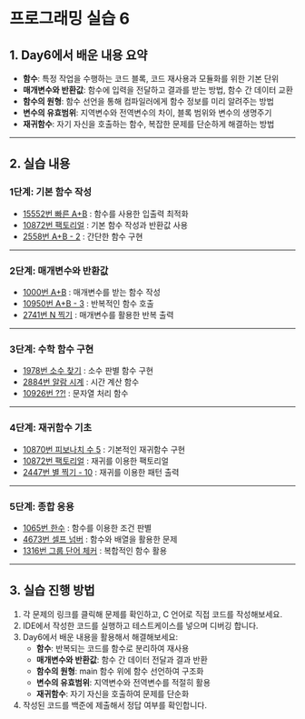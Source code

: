 # 프로그래밍 실습 6

## 1. Day6에서 배운 내용 요약

- **함수**: 특정 작업을 수행하는 코드 블록, 코드 재사용과 모듈화를 위한 기본 단위
- **매개변수와 반환값**: 함수에 입력을 전달하고 결과를 받는 방법, 함수 간 데이터 교환
- **함수의 원형**: 함수 선언을 통해 컴파일러에게 함수 정보를 미리 알려주는 방법
- **변수의 유효범위**: 지역변수와 전역변수의 차이, 블록 범위와 변수의 생명주기
- **재귀함수**: 자기 자신을 호출하는 함수, 복잡한 문제를 단순하게 해결하는 방법

---

## 2. 실습 내용

### 1단계: 기본 함수 작성

- [15552번 빠른 A+B](https://www.acmicpc.net/problem/15552) : 함수를 사용한 입출력 최적화
- [10872번 팩토리얼](https://www.acmicpc.net/problem/10872) : 기본 함수 작성과 반환값 사용
- [2558번 A+B - 2](https://www.acmicpc.net/problem/2558) : 간단한 함수 구현

---

### 2단계: 매개변수와 반환값

- [1000번 A+B](https://www.acmicpc.net/problem/1000) : 매개변수를 받는 함수 작성
- [10950번 A+B - 3](https://www.acmicpc.net/problem/10950) : 반복적인 함수 호출
- [2741번 N 찍기](https://www.acmicpc.net/problem/2741) : 매개변수를 활용한 반복 출력

---

### 3단계: 수학 함수 구현

- [1978번 소수 찾기](https://www.acmicpc.net/problem/1978) : 소수 판별 함수 구현
- [2884번 알람 시계](https://www.acmicpc.net/problem/2884) : 시간 계산 함수
- [10926번 ??!](https://www.acmicpc.net/problem/10926) : 문자열 처리 함수

---

### 4단계: 재귀함수 기초

- [10870번 피보나치 수 5](https://www.acmicpc.net/problem/10870) : 기본적인 재귀함수 구현
- [10872번 팩토리얼](https://www.acmicpc.net/problem/10872) : 재귀를 이용한 팩토리얼
- [2447번 별 찍기 - 10](https://www.acmicpc.net/problem/2447) : 재귀를 이용한 패턴 출력

---

### 5단계: 종합 응용

- [1065번 한수](https://www.acmicpc.net/problem/1065) : 함수를 이용한 조건 판별
- [4673번 셀프 넘버](https://www.acmicpc.net/problem/4673) : 함수와 배열을 활용한 문제
- [1316번 그룹 단어 체커](https://www.acmicpc.net/problem/1316) : 복합적인 함수 활용

---

## 3. 실습 진행 방법

1. 각 문제의 링크를 클릭해 문제를 확인하고, C 언어로 직접 코드를 작성해보세요.
2. IDE에서 작성한 코드를 실행하고 테스트케이스를 넣으며 디버깅 합니다.
3. Day6에서 배운 내용을 활용해서 해결해보세요:
   - **함수**: 반복되는 코드를 함수로 분리하여 재사용
   - **매개변수와 반환값**: 함수 간 데이터 전달과 결과 반환
   - **함수의 원형**: main 함수 위에 함수 선언하여 구조화
   - **변수의 유효범위**: 지역변수와 전역변수를 적절히 활용
   - **재귀함수**: 자기 자신을 호출하여 문제를 단순화
4. 작성된 코드를 백준에 제출해서 정답 여부를 확인합니다. 